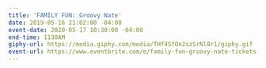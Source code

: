 ```yaml
---
title: 'FAMILY FUN: Groovy Nate'
date: 2019-05-16 21:02:00 -04:00
event-date: 2020-05-17 10:30:00 -04:00
end-time: 1130AM
giphy-url: https://media.giphy.com/media/THf4SfOn2szSrNl8r1/giphy.gif
event-url: https://www.eventbrite.com/e/family-fun-groovy-nate-tickets-92598419365
---
```


